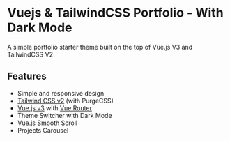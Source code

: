 # Vuejs & TailwindCSS Portfolio - With Dark Mode

A simple portfolio starter theme built on the top of Vue.js V3 and TailwindCSS V2


## Features

-   Simple and responsive design
-   [Tailwind CSS v2](https://tailwindcss.com) (with PurgeCSS)
-   [Vue.js v3](https://vuejs.org) with [Vue Router](https://router.vuejs.org)
-   Theme Switcher with Dark Mode
-   Vue.js Smooth Scroll
-   Projects Carousel


